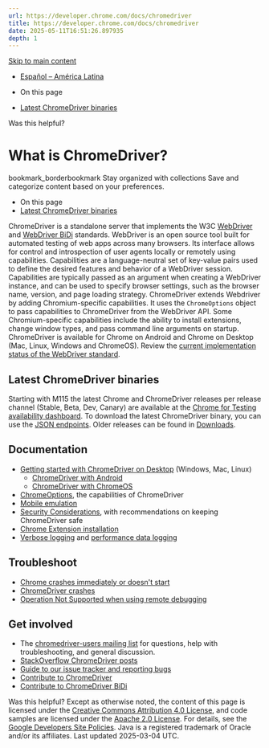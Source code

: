 ```yaml
---
url: https://developer.chrome.com/docs/chromedriver
title: https://developer.chrome.com/docs/chromedriver
date: 2025-05-11T16:51:26.897935
depth: 1
---
```


[ Skip to main content ](https://developer.chrome.com/docs/chromedriver#main-content)
  * [Español – América Latina](https://developer.chrome.com/docs/chromedriver?hl=es-419)




  * On this page
  * [Latest ChromeDriver binaries](https://developer.chrome.com/docs/chromedriver#latest_chromedriver_binaries)




Was this helpful?
#  What is ChromeDriver? 
bookmark_borderbookmark Stay organized with collections  Save and categorize content based on your preferences.
  * On this page
  * [Latest ChromeDriver binaries](https://developer.chrome.com/docs/chromedriver#latest_chromedriver_binaries)


ChromeDriver is a standalone server that implements the W3C [WebDriver](https://w3c.github.io/webdriver/) and [WebDriver BiDi](https://w3c.github.io/webdriver-bidi/) standards. WebDriver is an open source tool built for automated testing of web apps across many browsers. Its interface allows for control and introspection of user agents locally or remotely using capabilities.
Capabilities are a language-neutral set of key-value pairs used to define the desired features and behavior of a WebDriver session. Capabilities are typically passed as an argument when creating a WebDriver instance, and can be used to specify browser settings, such as the browser name, version, and page loading strategy.
ChromeDriver extends Webdriver by adding Chromium-specific capabilities. It uses the `ChromeOptions` object to pass capabilities to ChromeDriver from the WebDriver API. Some Chromium-specific capabilities include the ability to install extensions, change window types, and pass command line arguments on startup. 
ChromeDriver is available for Chrome on Android and Chrome on Desktop (Mac, Linux, Windows and ChromeOS).
Review the [current implementation status of the WebDriver standard](https://chromium.googlesource.com/chromium/src/+/master/docs/chromedriver_status.md).
## Latest ChromeDriver binaries
Starting with M115 the latest Chrome and ChromeDriver releases per release channel (Stable, Beta, Dev, Canary) are available at the [Chrome for Testing availability dashboard](https://googlechromelabs.github.io/chrome-for-testing/).
To download the latest ChromeDriver binary, you can use the [JSON endpoints](https://googlechromelabs.github.io/chrome-for-testing/last-known-good-versions-with-downloads.json).
Older releases can be found in [Downloads](https://developer.chrome.com/docs/chromedriver/downloads).
## Documentation
  * [Getting started with ChromeDriver on Desktop](https://developer.chrome.com/docs/chromedriver/get-started) (Windows, Mac, Linux) 
    * [ChromeDriver with Android](https://developer.chrome.com/docs/chromedriver/get-started/android)
    * [ChromeDriver with ChromeOS](https://developer.chrome.com/docs/chromedriver/get-started/chromeos)
  * [ChromeOptions](https://developer.chrome.com/docs/chromedriver/capabilities), the capabilities of ChromeDriver
  * [Mobile emulation](https://developer.chrome.com/docs/chromedriver/mobile-emulation)
  * [Security Considerations](https://developer.chrome.com/docs/chromedriver/security-considerations), with recommendations on keeping ChromeDriver safe
  * [Chrome Extension installation](https://developer.chrome.com/docs/chromedriver/extensions)
  * [Verbose logging](https://developer.chrome.com/docs/chromedriver/logging) and [performance data logging](https://developer.chrome.com/docs/chromedriver/logging/performance-log)


## Troubleshoot
  * [Chrome crashes immediately or doesn't start](https://developer.chrome.com/docs/chromedriver/help/chrome-doesnt-start)
  * [ChromeDriver crashes](https://developer.chrome.com/docs/chromedriver/help/chromedriver-crashes)
  * [Operation Not Supported when using remote debugging](https://developer.chrome.com/docs/chromedriver/help/operation-not-supported-when-using-remote-debugging)


## Get involved
  * The [chromedriver-users mailing list](https://groups.google.com/d/forum/chromedriver-users) for questions, help with troubleshooting, and general discussion.
  * [StackOverflow ChromeDriver posts](http://stackoverflow.com/questions/tagged/selenium-chromedriver)
  * [Guide to our issue tracker and reporting bugs](https://developer.chrome.com/docs/chromedriver/help)
  * [Contribute to ChromeDriver](https://developer.chrome.com/docs/chromedriver/contributing)
  * [Contribute to ChromeDriver BiDi](https://github.com/GoogleChromeLabs/chromium-bidi#contributing)


Was this helpful?
Except as otherwise noted, the content of this page is licensed under the [Creative Commons Attribution 4.0 License](https://creativecommons.org/licenses/by/4.0/), and code samples are licensed under the [Apache 2.0 License](https://www.apache.org/licenses/LICENSE-2.0). For details, see the [Google Developers Site Policies](https://developers.google.com/site-policies). Java is a registered trademark of Oracle and/or its affiliates.
Last updated 2025-03-04 UTC.

